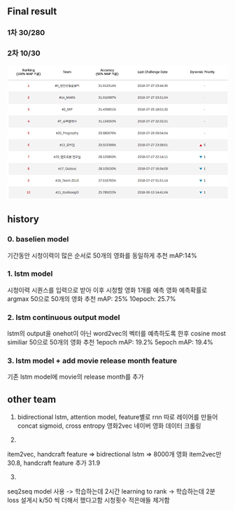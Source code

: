 
## Final result
### 1차 30/280
### 2차 10/30

![최종결과](https://github.com/junwoopark92/2018-SK-TnB-CodeChallenge/blob/master/asset/%C2%A0%EC%B5%9C%EC%A2%85%EC%88%9C%EC%9C%84.png?raw=true)

## history

### 0. baselien model
기간동안 시청이력이 많은 순서로 50개의 영화를 동일하게 추천
mAP:14%

### 1. lstm model
시청이력 시퀀스를 입력으로 받아 이후 시청할 영화 1개를 예측
영화 예측확률로 argmax 50으로 50개의 영화 추천
mAP: 25%
10epoch: 25.7%

### 2. lstm continuous output model
lstm의 output을 onehot이 아닌 word2vec의 벡터를 예측하도록 한후 cosine most similiar 50으로 50개의 영화 추천
1epoch mAP: 19.2%
5epoch mAP: 19.4%


### 3. lstm model + add movie release month feature
기존 lstm model에 movie의 release month를 추가


## other team
1. bidirectional lstm, attention model, feature별로 rnn 따로 레이어를 만들어 concat
sigmoid, cross entropy
영화2vec
네이버 영화 데이터 크롤링

2. 
item2vec, handcraft feature => bidrectional lstm => 8000개 영화
item2vec만 30.8, handcraft feature 추가 31.9

3. 
seq2seq model 사용 -> 학습하는데 2시간
learning to rank -> 학습하는데 2분
loss 설게시 k/50 씩 더해서 했다고함
시청횟수 적은애들 제거함
